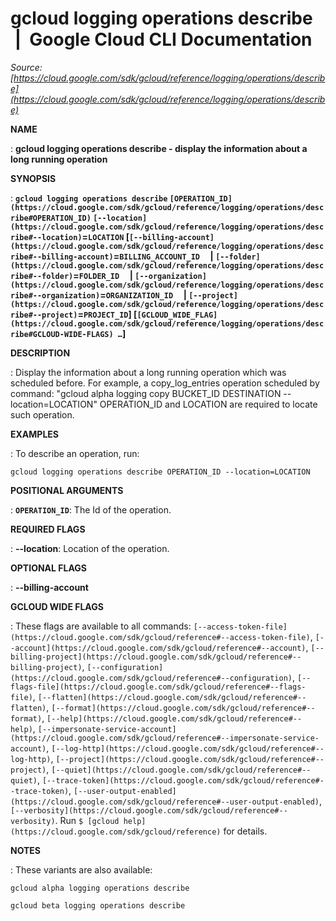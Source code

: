 # gcloud logging operations describe  |  Google Cloud CLI Documentation

*Source: [https://cloud.google.com/sdk/gcloud/reference/logging/operations/describe](https://cloud.google.com/sdk/gcloud/reference/logging/operations/describe)*

**NAME**

: **gcloud logging operations describe - display the information about a long running operation**

**SYNOPSIS**

: **`gcloud logging operations describe` `[OPERATION_ID](https://cloud.google.com/sdk/gcloud/reference/logging/operations/describe#OPERATION_ID)` `[--location](https://cloud.google.com/sdk/gcloud/reference/logging/operations/describe#--location)`=`LOCATION` [`[--billing-account](https://cloud.google.com/sdk/gcloud/reference/logging/operations/describe#--billing-account)`=`BILLING_ACCOUNT_ID`     | `[--folder](https://cloud.google.com/sdk/gcloud/reference/logging/operations/describe#--folder)`=`FOLDER_ID`     | `[--organization](https://cloud.google.com/sdk/gcloud/reference/logging/operations/describe#--organization)`=`ORGANIZATION_ID`     | `[--project](https://cloud.google.com/sdk/gcloud/reference/logging/operations/describe#--project)`=`PROJECT_ID`] [`[GCLOUD_WIDE_FLAG](https://cloud.google.com/sdk/gcloud/reference/logging/operations/describe#GCLOUD-WIDE-FLAGS) …`]**

**DESCRIPTION**

: Display the information about a long running operation which was scheduled
before. For example, a copy_log_entries operation scheduled by command: "gcloud
alpha logging copy BUCKET_ID DESTINATION --location=LOCATION" OPERATION_ID and
LOCATION are required to locate such operation.

**EXAMPLES**

: To describe an operation, run:

```
gcloud logging operations describe OPERATION_ID --location=LOCATION
```

**POSITIONAL ARGUMENTS**

: **`OPERATION_ID`**:
The Id of the operation.

**REQUIRED FLAGS**

: **--location**:
Location of the operation.

**OPTIONAL FLAGS**

: **--billing-account**

**GCLOUD WIDE FLAGS**

: These flags are available to all commands: `[--access-token-file](https://cloud.google.com/sdk/gcloud/reference#--access-token-file)`,
`[--account](https://cloud.google.com/sdk/gcloud/reference#--account)`, `[--billing-project](https://cloud.google.com/sdk/gcloud/reference#--billing-project)`,
`[--configuration](https://cloud.google.com/sdk/gcloud/reference#--configuration)`,
`[--flags-file](https://cloud.google.com/sdk/gcloud/reference#--flags-file)`,
`[--flatten](https://cloud.google.com/sdk/gcloud/reference#--flatten)`, `[--format](https://cloud.google.com/sdk/gcloud/reference#--format)`, `[--help](https://cloud.google.com/sdk/gcloud/reference#--help)`, `[--impersonate-service-account](https://cloud.google.com/sdk/gcloud/reference#--impersonate-service-account)`,
`[--log-http](https://cloud.google.com/sdk/gcloud/reference#--log-http)`,
`[--project](https://cloud.google.com/sdk/gcloud/reference#--project)`, `[--quiet](https://cloud.google.com/sdk/gcloud/reference#--quiet)`, `[--trace-token](https://cloud.google.com/sdk/gcloud/reference#--trace-token)`, `[--user-output-enabled](https://cloud.google.com/sdk/gcloud/reference#--user-output-enabled)`,
`[--verbosity](https://cloud.google.com/sdk/gcloud/reference#--verbosity)`.
Run `$ [gcloud help](https://cloud.google.com/sdk/gcloud/reference)` for details.

**NOTES**

: These variants are also available:

```
gcloud alpha logging operations describe
```

```
gcloud beta logging operations describe
```